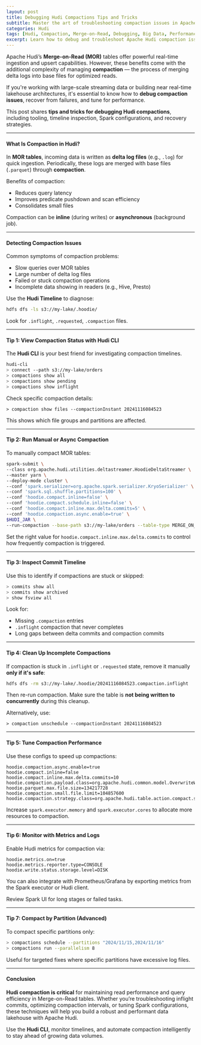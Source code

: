 ```yaml
---
layout: post
title: Debugging Hudi Compactions Tips and Tricks
subtitle: Master the art of troubleshooting compaction issues in Apache Hudi Merge-on-Read tables
categories: Hudi
tags: [Hudi, Compaction, Merge-on-Read, Debugging, Big Data, Performance, Lakehouse]
excerpt: Learn how to debug and troubleshoot Apache Hudi compaction issues. Understand compaction architecture, view commit timelines, handle failures, and optimize compaction for better performance and consistency.
---
```

Apache Hudi’s **Merge-on-Read (MOR)** tables offer powerful real-time ingestion and upsert capabilities. However, these benefits come with the additional complexity of managing **compaction** — the process of merging delta logs into base files for optimized reads.

If you're working with large-scale streaming data or building near real-time lakehouse architectures, it's essential to know how to **debug compaction issues**, recover from failures, and tune for performance.

This post shares **tips and tricks for debugging Hudi compactions**, including tooling, timeline inspection, Spark configurations, and recovery strategies.

---

#### What Is Compaction in Hudi?

In **MOR tables**, incoming data is written as **delta log files** (e.g., `.log`) for quick ingestion. Periodically, these logs are merged with base files (`.parquet`) through **compaction**.

Benefits of compaction:
- Reduces query latency
- Improves predicate pushdown and scan efficiency
- Consolidates small files

Compaction can be **inline** (during writes) or **asynchronous** (background job).

---

#### Detecting Compaction Issues

Common symptoms of compaction problems:
- Slow queries over MOR tables
- Large number of delta log files
- Failed or stuck compaction operations
- Incomplete data showing in readers (e.g., Hive, Presto)

Use the **Hudi Timeline** to diagnose:

```bash
hdfs dfs -ls s3://my-lake/.hoodie/
```

Look for `.inflight`, `.requested`, `.compaction` files.

---

#### Tip 1: View Compaction Status with Hudi CLI

The **Hudi CLI** is your best friend for investigating compaction timelines.

```bash
hudi-cli
> connect --path s3://my-lake/orders
> compactions show all
> compactions show pending
> compactions show inflight
```

Check specific compaction details:

```
> compaction show files --compactionInstant 20241116084523
```

This shows which file groups and partitions are affected.

---

#### Tip 2: Run Manual or Async Compaction

To manually compact MOR tables:

```bash
spark-submit \
--class org.apache.hudi.utilities.deltastreamer.HoodieDeltaStreamer \
--master yarn \
--deploy-mode cluster \
--conf 'spark.serializer=org.apache.spark.serializer.KryoSerializer' \
--conf 'spark.sql.shuffle.partitions=100' \
--conf 'hoodie.compact.inline=false' \
--conf 'hoodie.compact.schedule.inline=false' \
--conf 'hoodie.compact.inline.max.delta.commits=5' \
--conf 'hoodie.compaction.async.enable=true' \
$HUDI_JAR \
--run-compaction --base-path s3://my-lake/orders --table-type MERGE_ON_READ
```

Set the right value for `hoodie.compact.inline.max.delta.commits` to control how frequently compaction is triggered.

---

#### Tip 3: Inspect Commit Timeline

Use this to identify if compactions are stuck or skipped:

```bash
> commits show all
> commits show archived
> show fsview all
```

Look for:
- Missing `.compaction` entries
- `.inflight` compaction that never completes
- Long gaps between delta commits and compaction commits

---

#### Tip 4: Clean Up Incomplete Compactions

If compaction is stuck in `.inflight` or `.requested` state, remove it manually **only if it's safe**:

```bash
hdfs dfs -rm s3://my-lake/.hoodie/20241116084523.compaction.inflight
```

Then re-run compaction. Make sure the table is **not being written to concurrently** during this cleanup.

Alternatively, use:

```
> compaction unschedule --compactionInstant 20241116084523
```

---

#### Tip 5: Tune Compaction Performance

Use these configs to speed up compactions:

```properties
hoodie.compaction.async.enable=true
hoodie.compact.inline=false
hoodie.compact.inline.max.delta.commits=10
hoodie.compaction.payload.class=org.apache.hudi.common.model.OverwriteWithLatestAvroPayload
hoodie.parquet.max.file.size=134217728
hoodie.compaction.small.file.limit=104857600
hoodie.compaction.strategy.class=org.apache.hudi.table.action.compact.strategy.UnBoundedCompactionStrategy
```

Increase `spark.executor.memory` and `spark.executor.cores` to allocate more resources to compaction.

---

#### Tip 6: Monitor with Metrics and Logs

Enable Hudi metrics for compaction via:

```properties
hoodie.metrics.on=true
hoodie.metrics.reporter.type=CONSOLE
hoodie.write.status.storage.level=DISK
```

You can also integrate with Prometheus/Grafana by exporting metrics from the Spark executor or Hudi client.

Review Spark UI for long stages or failed tasks.

---

#### Tip 7: Compact by Partition (Advanced)

To compact specific partitions only:

```bash
> compactions schedule --partitions "2024/11/15,2024/11/16"
> compactions run --parallelism 8
```

Useful for targeted fixes where specific partitions have excessive log files.

---

#### Conclusion

**Hudi compaction is critical** for maintaining read performance and query efficiency in Merge-on-Read tables. Whether you’re troubleshooting inflight commits, optimizing compaction intervals, or tuning Spark configurations, these techniques will help you build a robust and performant data lakehouse with Apache Hudi.

Use the **Hudi CLI**, monitor timelines, and automate compaction intelligently to stay ahead of growing data volumes.
